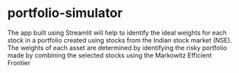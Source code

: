 # portfolio-simulator
The app built using Streamlit will help to identify the ideal weights for each stock in a portfolio created using stocks from the Indian stock market (NSE). The weights of each asset are determined by identifying the risky portfolio made by combining the selected stocks using the Markowitz Efficient Frontier
